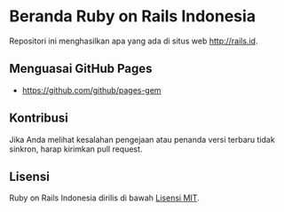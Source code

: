 # Beranda Ruby on Rails Indonesia

Repositori ini menghasilkan apa yang ada di situs web http://rails.id.

## Menguasai GitHub Pages
- https://github.com/github/pages-gem

## Kontribusi

Jika Anda melihat kesalahan pengejaan atau penanda versi terbaru tidak sinkron, harap kirimkan pull request.

## Lisensi

Ruby on Rails Indonesia dirilis di bawah [Lisensi MIT](https://opensource.org/licenses/MIT).
